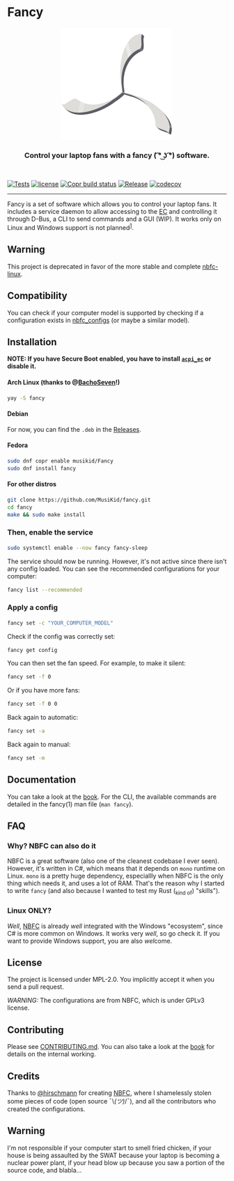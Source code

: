 # Fancy

<p align="center">
  <img alt="Logo" src="assets/logo.svg">
</p>
<h3 align="center">Control your laptop fans with a fancy ( ͡° ͜ʖ ͡°) software.</h3>

<br>

[![Tests](https://github.com/MusiKid/fancy/actions/workflows/test.yml/badge.svg?branch=develop)](https://github.com/MusiKid/fancy/actions/workflows/test.yml)
[![license](https://img.shields.io/badge/license-MPL--2.0-blue)](LICENSE)
[![Copr build status](https://copr.fedorainfracloud.org/coprs/musikid/Fancy/package/fancy/status_image/last_build.png)](https://copr.fedorainfracloud.org/coprs/musikid/Fancy/package/fancy/)
[![Release](https://img.shields.io/github/v/release/musikid/fancy)](https://github.com/MusiKid/fancy/releases/latest)
[![codecov](https://codecov.io/github/MusiKid/fancy/branch/develop/graph/badge.svg)](https://codecov.io/github/MusiKid/fancy)

---

Fancy is a set of software which allows you to control your laptop fans.
It includes a service daemon to allow accessing to the [EC](https://en.wikipedia.org/wiki/Embedded_controller#Tasks)
and controlling it through D-Bus, a CLI to send commands and a GUI (WIP).
It works only on Linux and Windows support is not planned<sup>[1](#linux-only)</sup>.

## Warning

This project is deprecated in favor of the more stable and complete [nbfc-linux](https://github.com/nbfc-linux/nbfc-linux).

## Compatibility

You can check if your computer model is supported by checking if a configuration exists in
[nbfc_configs](https://github.com/MusiKid/nbfc_configs) (or maybe a similar model).

## Installation

**NOTE: If you have Secure Boot enabled, you have to install [`acpi_ec`](https://github.com/MusiKid/acpi_ec) or disable it.**

#### Arch Linux (thanks to @[BachoSeven](https://github.com/BachoSeven)!)

```sh
yay -S fancy
```

#### Debian

For now, you can find the `.deb` in the [Releases](https://github.com/MusiKid/fancy/releases/latest).

<!--
```sh
sudo add-apt-repository ppa:musikid/fancy
sudo apt install fancy
```
-->

#### Fedora

```sh
sudo dnf copr enable musikid/Fancy
sudo dnf install fancy
```

#### For other distros

```sh
git clone https://github.com/MusiKid/fancy.git
cd fancy
make && sudo make install
```

### Then, enable the service

```sh
sudo systemctl enable --now fancy fancy-sleep
```

The service should now be running.
However, it's not active since there isn't any config loaded.
You can see the recommended configurations for your computer:

```sh
fancy list --recommended
```

### Apply a config

```sh
fancy set -c "YOUR_COMPUTER_MODEL"
```

Check if the config was correctly set:

```sh
fancy get config
```

You can then set the fan speed. For example, to make it silent:

```sh
fancy set -f 0
```

Or if you have more fans:

```sh
fancy set -f 0 0
```

Back again to automatic:

```sh
fancy set -a
```

Back again to manual:

```sh
fancy set -m
```

## Documentation

You can take a look at the [book](https://musikid.github.io/fancy/).
For the CLI, the available commands are detailed in the fancy(1) man file (`man fancy`).

## FAQ

### Why? NBFC can also do it

NBFC is a great software (also one of the cleanest codebase I ever seen).
However, it's written in C#, which means that it depends on `mono` runtime on Linux.
`mono` is a pretty huge dependency,
especiallly when NBFC is the only thing which needs it, and uses a lot of RAM.
That's the reason why I started to write `fancy`
(and also because I wanted to test my Rust (<sub>kind of</sub>) "skills").

### Linux ONLY?

_Well_, [NBFC](https://github.com/hirschmann/nbfc) is already _well_ integrated
with the Windows "ecosystem", since C# is more common on Windows.
It works very _well_, so go check it. If you want to provide Windows support,
you are also *wel*come.

## License

The project is licensed under MPL-2.0.
You implicitly accept it when you send a pull request.

_WARNING:_ The configurations are from NBFC, which is under GPLv3 license.

## Contributing

Please see [CONTRIBUTING.md](https://github.com/MusiKid/fancy/blob/master/CONTRIBUTING.md).
You can also take a look at the [book](https://musikid.github.io/fancy/)
for details on the internal working.

## Credits

Thanks to [@hirschmann](https://github.com/hirschmann/) for creating [NBFC](https://github.com/hirschmann/nbfc),
where I shamelessly stolen some pieces of code (open source ¯\\_(ツ)_/¯),
and all the contributors who created the configurations.

## Warning

I'm not responsible if your computer start to smell fried chicken,
if your house is being assaulted by the SWAT because your laptop is becoming a nuclear power plant,
if your head blow up because you saw a portion of the source code,
and blabla...
